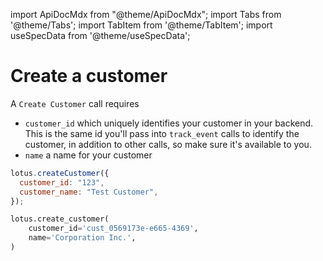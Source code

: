 import ApiDocMdx from "@theme/ApiDocMdx";
import Tabs from '@theme/Tabs';
import TabItem from '@theme/TabItem';
import useSpecData from '@theme/useSpecData';

# Create a customer

A `Create Customer` call requires

- `customer_id` which uniquely identifies your customer in your backend. This is the same id you'll pass into `track_event` calls to identify the customer, in addition to other calls, so make sure it's available to you.
- `name` a name for your customer

<!-- Optionally you can submit

- `balance` the number of dollars of credit the user has. Can be useful in case you want to give your customers a certain amount of spend for free. -->

<Tabs>
<TabItem value="js" label="JavaScript">

```jsx
lotus.createCustomer({
  customer_id: "123",
  customer_name: "Test Customer",
});
```

</TabItem>
<TabItem value="py" label="Python">

```python
lotus.create_customer(
    customer_id='cust_0569173e-e665-4369',
    name='Corporation Inc.',
)
```

</TabItem>
</Tabs>
